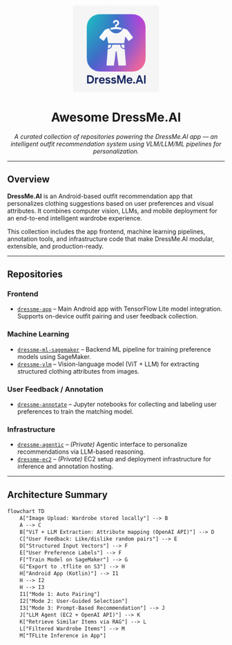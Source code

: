 <p align="center">
  <img src="assets/ic_launcher-playstore.png" alt="DressMe.AI Logo" width="200"/>
</p>

<h1 align="center">Awesome DressMe.AI</h1>

<p align="center">
  <em>A curated collection of repositories powering the DressMe.AI app — an intelligent outfit recommendation system using VLM/LLM/ML pipelines for personalization.</em>
</p>

---

## Overview

**DressMe.AI** is an Android-based outfit recommendation app that personalizes clothing suggestions based on user preferences and visual attributes. It combines computer vision, LLMs, and mobile deployment for an end-to-end intelligent wardrobe experience.

This collection includes the app frontend, machine learning pipelines, annotation tools, and infrastructure code that make DressMe.AI modular, extensible, and production-ready.

---

## Repositories

### Frontend

- [`dressme-app`](https://github.com/DressMe-AI/dressme-app) – Main Android app with TensorFlow Lite model integration. Supports on-device outfit pairing and user feedback collection.

### Machine Learning

- [`dressme-ml-sagemaker`](https://github.com/DressMe-AI/dressme-ml-sagemaker) – Backend ML pipeline for training preference models using SageMaker.
- [`dressme-vlm`](https://github.com/DressMe-AI/dressme-vlm) – Vision-language model (ViT + LLM) for extracting structured clothing attributes from images.

### User Feedback / Annotation

- [`dressme-annotate`](https://github.com/DressMe-AI/dressme-annotate) – Jupyter notebooks for collecting and labeling user preferences to train the matching model.

### Infrastructure

- [`dressme-agentic`](https://github.com/DressMe-AI/dressme-agentic) – *(Private)* Agentic interface to personalize recommendations via LLM-based reasoning.
- [`dressme-ec2`](https://github.com/DressMe-AI/dressme-ec2) – *(Private)* EC2 setup and deployment infrastructure for inference and annotation hosting.

---

## Architecture Summary
```mermaid
flowchart TD
    A["Image Upload: Wardrobe stored locally"] --> B
    A --> C
    B["ViT + LLM Extraction: Attribute mapping (OpenAI API)"] --> D
    C["User Feedback: Like/dislike random pairs"] --> E
    D["Structured Input Vectors"] --> F
    E["User Preference Labels"] --> F
    F["Train Model on SageMaker"] --> G
    G["Export to .tflite on S3"] --> H
    H["Android App (Kotlin)"] --> I1
    H --> I2
    H --> I3
    I1["Mode 1: Auto Pairing"]
    I2["Mode 2: User-Guided Selection"]
    I3["Mode 3: Prompt-Based Recommendation"] --> J
    J["LLM Agent (EC2 + OpenAI API)"] --> K
    K["Retrieve Similar Items via RAG"] --> L
    L["Filtered Wardrobe Items"] --> M
    M["TFLite Inference in App"]


